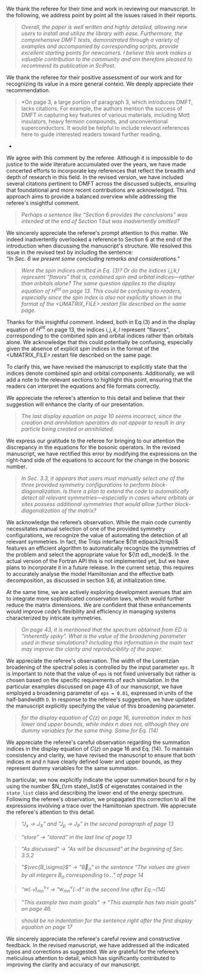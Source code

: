 <!--We make use of MarkDown in this reply to ease integration with Scipost scheme. 


This comment can be used to learn some of the MD syntax:

long line <double space before new line like \\ in Latex> 
new line
 
# chapter ,## section, ### subsection,...

italic:
*text*

bold:
**text**

blockquote:
> text

highlighted:
==text==

inline math:
$latex math$

display math as for latex doc:
$$
latex math
$$ 

OR

\begin{latex environment, i.e. equation}
latex math
\end{latex environment, i.e. equation}

list:
*
*

enumareted list:
1.
2. 

comments:
see this comment itself

-->



We thank the referee for their time and work in reviewing our
manuscript. In the following, we address point by point all the issues raised
in their reports.


<!-- *Exact diagonalization (ED) plays a vital role in the study of quantum impurity problems. In this work, the authors present an ED library and describe its usage in considerable detail. While it builds upon the previous EDIpack library, the manuscript introduces sufficient new developments to warrant a separate publication. Notably, several significant extensions and improvements are included, such as a unified framework for zero- and finite-temperature calculations for a wide range of impurity models; access to the full complex frequency plane; access to the Fock space and the ability to evaluate quantities like reduced density matrices; support for inequivalent impurities; integration with other programming languages and scientific libraries; and compatibility with widely used software suites such as TRIQS and w2dynamics.* -->


> *Overall, the paper is well written and highly detailed, allowing new users to install and utilize the library with ease. Furthermore, the comprehensive DMFT tests, demonstrated through a variety of examples and accompanied by corresponding scripts, provide excellent starting points for newcomers. I believe this work makes a valuable contribution to the community and am therefore pleased to recommend its publication in SciPost.*

We thank the referee for their positive assessment of our work and for recognizing its value in a more general context. We deeply appreciate their recommendation.  


> *On page 3, a large portion of paragraph 3, which introduces DMFT, lacks citations. For example, the authors mention the success of DMFT in capturing key features of various materials, including Mott insulators, heavy fermion compounds, and unconventional superconductors. It would be helpful to include relevant references here to guide interested readers toward further reading.
*

We agree with this comment by the referee. Although it is impossible to do justice to the wide literature accumulated over the years, we have made concerted efforts to incorporate key references that reflect the breadth and depth of research in this field. In the revised version, we have included several citations pertinent to DMFT across the discussed subjects, ensuring that foundational and more recent contributions are acknowledged. This approach aims to provide a balanced overview while addressing the referee's insightful comment. 


> *Perhaps a sentence like “Section 6 provides the conclusions” was intended at the end of Section 1 but was inadvertently omitted?*

We sincerely appreciate the referee's prompt attention to this matter. We indeed inadvertently overlooked a reference to Section 6 at the end of the introduction when discussing the manuscript's structure. We resolved this issue in the revised text by including the sentence:   
*"In Sec. 6 we present some concluding remarks and considerations."*



> *Were the spin indices omitted in Eq. (3)? Or do the indices i,j,k,l represent “flavors” that is, combined spin and orbital indices—rather than orbitals alone? The same question applies to the display equation of $H^{int}$ on page 13. This could be confusing to readers, especially since the spin index is also not explicitly shown in the format of the <UMATRIX\_FILE>.restart file described on the same page.*

Thanks for this insightful comment. Indeed, both in Eq.(3) and in the display equation of $H^{int}$ on page 13, the indices $i, j, k, l$  represent "flavors",  corresponding to the combined spin and orbital indices rather than orbitals alone. We acknowledge that this could potentially be confusing, especially given the absence of explicit spin indices in the format of the <UMATRIX\_FILE>.restart file described on the same page.

To clarify this, we have revised the manuscript to explicitly state that the indices denote combined spin and orbital components. Additionally, we will add a note to the relevant sections to highlight this point, ensuring that the readers can interpret the equations and file formats correctly.

We appreciate the referee's attention to this detail and believe that their suggestion will enhance the clarity of our presentation.



> *The last display equation on page 10 seems incorrect, since the creation and annihilation operators do not appear to result in any particle being created or annihilated.*

We express our gratitude to the referee for bringing to our attention the discrepancy in the equations for the bosonic operators. In the revised manuscript, we have rectified this error by modifying the expressions on the right-hand side of the equations to account for the change in the bosonic number. 




> *In Sec. 3.3, it appears that users must manually select one of the three provided symmetry configurations to perform block-diagonalization. Is there a plan to extend the code to automatically detect all relevant symmetries—especially in cases where orbitals or sites possess additional symmetries that would allow further block-diagonalization of the matrix?*

We acknowledge the referee’s observation. While the main code currently necessitates manual selection of one of the provided symmetry configurations, we recognize the value of automating the detection of all relevant symmetries. In fact, the Triqs interface ${\tt edipack2triqs}$ features an efficient algorithm to automatically recognize the symmetries of the problem and select the appropriate value for ${\tt ed\_mode}$. 
In the actual version of the Fortran API this is not implemented yet, but we have plans to incorporate it in a future release. In the current setup, this requires to accurately analyse the model Hamiltonian and the effective bath decomposition, as discussed in section 3.6, at initialization time. 

At the same time, we are actively exploring development avenues that aim to integrate more sophisticated conservation laws, which would further reduce the matrix dimensions. We are confident that these enhancements would improve code’s flexibility and efficiency in managing systems characterized by intricate symmetries.



> *On page 43, it is mentioned that the spectrum obtained from ED is “inherently spiky”. What is the value of the broadening parameter used in these simulations? Including this information in the main text may improve the clarity and reproducibility of the paper.*

We appreciate the referee's  observation. The width of the Lorentzian broadening of the spectral poles is controlled by the input parameter `eps`. It is important to note that the value of `eps` is not fixed universally but rather is chosen based on the specific requirements of each simulation. In the particular examples discussed on page 43 of our manuscript, we have employed a broadening parameter of `eps = 0.01`, expressed in units of the half-bandwidth `D`.
In response to the referee's suggestion, we have updated the manuscript  explicitly specifying the value of this broadening parameter. 


> *for the display equation of $C(z)$ on page 16, summation index $m$ has lower and upper bounds, while index $n$ does not, although they are dummy variables for the same thing. Same for Eq. (14)*

We appreciate the referee's careful observation regarding the summation indices in the display equation of $C(z)$ on page 16 and Eq. (14). To maintain consistency and clarity, we have revised the manuscript to ensure that both indices $m$ and $n$ have clearly defined lower and upper bounds, as they represent dummy variables for the same summation. 

In particular, we now explicitly indicate the upper summation bound for $n$ by using the number $N_{\rm state\_list}$ of eigenstates contained in the `state_list` class and describing the lower end of the energy spectrum.   
Following the referee's observation, we propagated this correction to all the expressions involving a trace over the Hamiltonian spectrum. We appreciate the referee's attention to this detail.



> *"$J_x \rightarrow J_X$" and "$J_p \rightarrow J_P$" in the second paragraph of page 13*

> *“store” $\rightarrow$  “stored” in the last line of page 13*

> *"As discussed" $\rightarrow$ "As will be discussed" at the beginning of Sec. 3.5.2*

> *"$\vec{B_\sigma}$" $\rightarrow$ "$\vec{B}_\sigma$" in the sentence "The values are given by all integers $B_\sigma$ corresponding to..." of page 14*

> *"$w(\mathcal{A})_{mn}^\nu$" $\rightarrow$ "$w_{mn}^\nu(\mathcal{A})$" in the second line after Eq.~(14)*

> *"This example two main goals" $\rightarrow$ "This example has two main goals" on page 46.* 

> *should be no indentation for the sentence right after the first display equation on page 17*
>

We sincerely appreciate the referee's careful review and constructive feedback. In the revised manuscript, we have addressed all the indicated typos and corrections as suggested. We are grateful for the referee’s meticulous attention to detail, which has significantly contributed to improving the clarity and accuracy of our manuscript.

